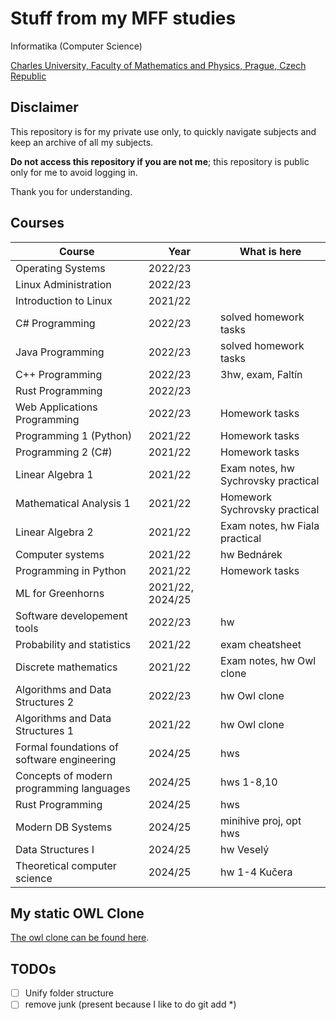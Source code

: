 # Stuff from my MFF studies

Informatika (Computer Science)

[Charles University, Faculty of Mathematics and Physics, Prague, Czech Republic](https://www.mff.cuni.cz)

## Disclaimer

This repository is for my private use only, to quickly navigate subjects and
keep an archive of all my subjects.

**Do not access this repository if you are not me**; this repository is public
only for me to avoid logging in.

Thank you for understanding.

## Courses

| Course                                     | Year             | What is here                        |
| ------------------------------------------ | ---------------- | ----------------------------------- |
| Operating Systems                          | 2022/23          |                                     |
| Linux Administration                       | 2022/23          |                                     |
| Introduction to Linux                      | 2021/22          |                                     |
| C# Programming                             | 2022/23          | solved homework tasks               |
| Java Programming                           | 2022/23          | solved homework tasks               |
| C++ Programming                            | 2022/23          | 3hw, exam, Faltín                   |
| Rust Programming                           | 2022/23          |                                     |
| Web Applications Programming               | 2022/23          | Homework tasks                      |
| Programming 1 (Python)                     | 2021/22          | Homework tasks                      |
| Programming 2 (C#)                         | 2021/22          | Homework tasks                      |
| Linear Algebra 1                           | 2021/22          | Exam notes, hw Sychrovsky practical |
| Mathematical Analysis 1                    | 2021/22          | Homework Sychrovsky practical       |
| Linear Algebra 2                           | 2021/22          | Exam notes, hw Fiala practical      |
| Computer systems                           | 2021/22          | hw Bednárek                         |
| Programming in Python                      | 2021/22          | Homework tasks                      |
| ML for Greenhorns                          | 2021/22, 2024/25 |                                     |
| Software developement tools                | 2022/23          | hw                                  |
| Probability and statistics                 | 2021/22          | exam cheatsheet                     |
| Discrete mathematics                       | 2021/22          | Exam notes, hw Owl clone            |
| Algorithms and Data Structures 2           | 2022/23          | hw Owl clone                        |
| Algorithms and Data Structures 1           | 2021/22          | hw Owl clone                        |
| Formal foundations of software engineering | 2024/25          | hws                                 |
| Concepts of modern programming languages   | 2024/25          | hws 1-8,10                          |
| Rust Programming                           | 2024/25          | hws                                 |
| Modern DB Systems                          | 2024/25          | minihive proj, opt hws              |
| Data Structures I                          | 2024/25          | hw Veselý                           |
| Theoretical computer science               | 2024/25          | hw 1-4 Kučera                       |

## My static OWL Clone

[The owl clone can be found here](http://owl.zdenektomis.eu/c/all.html).

## TODOs

- [ ] Unify folder structure
- [ ] remove junk (present because I like to do git add \*)
